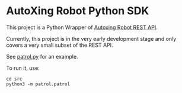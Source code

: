 # AutoXing Robot Python SDK

This project is a Python Wrapper of [Autoxing Robot REST API](https://autoxingtech.github.io/axbot_rest_book/).

Currently, this project is in the very early development stage and only covers a very small subset of the REST API.

See [patrol.py](./src/patrol/patrol.py) for an example.

To run it, use:

```
cd src
python3 -m patrol.patrol
```
